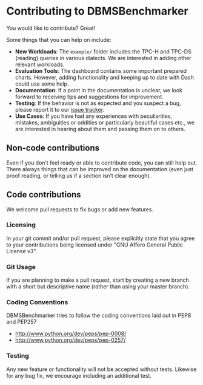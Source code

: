 # Contributing to DBMSBenchmarker

You would like to contribute? Great!

Some things that you can help on include:
* **New Workloads**: The `example/` folder includes the TPC-H and TPC-DS (reading) queries in various dialects. We are interested in adding other relevant workloads.
* **Evaluation Tools**: The dashboard contains some important prepared charts. However, adding functionality and keeping up to date with Dash could use some help.
* **Documentation**: If a point in the documentation is unclear, we look forward to receiving tips and suggestions for improvement.
* **Testing**: If the behavior is not as expected and you suspect a bug, please report it to our [issue tracker](https://github.com/Beuth-Erdelt/DBMS-Benchmarker/issues).
* **Use Cases**: If you have had any experiences with peculiarities, mistakes, ambiguities or oddities or particularly beautiful cases etc., we are interested in hearing about them and passing them on to others.

## Non-code contributions

Even if you don’t feel ready or able to contribute code, you can still help out. There always things that can be improved on the documentation (even just proof reading, or telling us if a section isn’t clear enough).


## Code contributions

We welcome pull requests to fix bugs or add new features.

### Licensing

In your git commit and/or pull request, please explicitly state that you agree to your contributions being licensed under "GNU Affero General Public License v3".


### Git Usage

If you are planning to make a pull request, start by creating a new branch with a short but descriptive name (rather than using your master branch).


### Coding Conventions

DBMSBenchmarker tries to follow the coding conventions laid out in PEP8 and PEP257

- http://www.python.org/dev/peps/pep-0008/
- http://www.python.org/dev/peps/pep-0257/


### Testing

Any new feature or functionality will not be accepted without tests.
Likewise for any bug fix, we encourage including an additional test.

